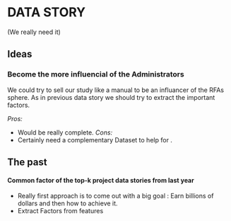# DATA STORY
(We really need it)

## Ideas
### Become the more influencial of the Administrators
We could try to sell our study like a manual to be an influancer of the RFAs sphere. As in previous data story we should try to extract the important factors.

*Pros:*
- Would be really complete.
*Cons:*
- Certainly need a complementary Dataset to help for .

## The past
#### Common factor of the top-k project data stories from last year
 - Really first approach is to come out with a big goal : Earn billions of dollars and then how to achieve it.
 - Extract Factors from features 
